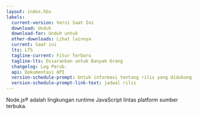 ```yaml
---
layout: index.hbs
labels:
  current-version: Versi Saat Ini
  download: Unduh
  download-for: Unduh untuk
  other-downloads: Lihat lainnya
  current: Saat ini
  lts: LTS
  tagline-current: Fitur Terbaru
  tagline-lts: Disarankan untuk Banyak Orang
  changelog: Log Perub.
  api: Dokumentasi API
  version-schedule-prompt: Untuk informasi tentang rilis yang didukung, lihat
  version-schedule-prompt-link-text: jadwal rilis
---
```


Node.js® adalah lingkungan runtime JavaScript lintas platform sumber terbuka.
